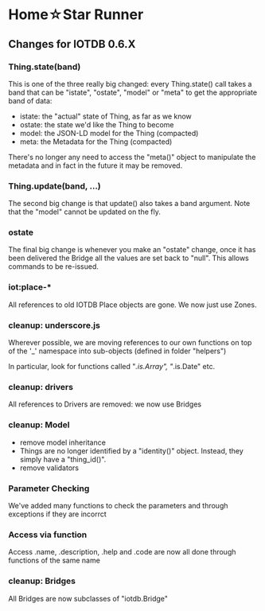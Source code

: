 # Home☆Star Runner
## Changes for IOTDB 0.6.X

### Thing.state(band)

This is one of the three really big changed: every Thing.state() call takes a band that can be "istate", "ostate", "model" or "meta" to get the appropriate band of data:

* istate: the "actual" state of Thing, as far as we know
* ostate: the state we'd like the Thing to become
* model: the JSON-LD model for the Thing (compacted)
* meta: the Metadata for the Thing (compacted)

There's no longer any need to access the "meta()" object to manipulate the metadata and in fact in the future it may be removed.

### Thing.update(band, …)

The second big change is that update() also takes a band argument. Note that the "model" cannot be updated on the fly.

### ostate

The final big change is whenever you make an "ostate" change, once it has been delivered the Bridge all the values are set back to "null". This allows commands to be re-issued.

### iot:place-*

All references to old IOTDB Place objects are gone. We now just use Zones.

### cleanup: underscore.js

Wherever possible, we are moving references to our own functions on top of the '_' namespace into sub-objects (defined in folder "helpers")

In particular, look for functions called "_.is.Array", "_.is.Date" etc.

### cleanup: drivers

All references to Drivers are removed: we now use Bridges

### cleanup: Model

- remove model inheritance
- Things are no longer identified by a "identity()" object. Instead, they simply have a "thing_id()".
- remove validators

### Parameter Checking

We've added many functions to check the parameters and through exceptions if they are incorrct

### Access via function

Access .name, .description, .help and .code are now all done through functions of the same name

### cleanup: Bridges

All Bridges are now subclasses of "iotdb.Bridge"

